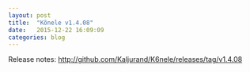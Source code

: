 ```yaml
---
layout: post
title:  "Kõnele v1.4.08"
date:   2015-12-22 16:09:09
categories: blog
---
```


Release notes: <http://github.com/Kaljurand/K6nele/releases/tag/v1.4.08>
